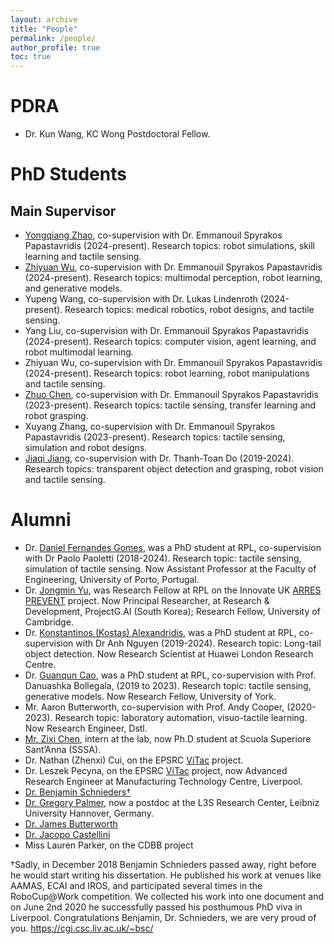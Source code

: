 ```yaml
---
layout: archive
title: "People"
permalink: /people/
author_profile: true
toc: true
---
```


# PDRA
* Dr. Kun Wang, KC Wong Postdoctoral Fellow.

# PhD Students
## Main Supervisor
* [Yongqiang Zhao](https://rancho-zhao.github.io/), co-supervision with Dr. Emmanouil Spyrakos Papastavridis (2024-present). Research topics: robot simulations, skill learning and tactile sensing.
* [Zhiyuan Wu](https://georgewuzy.github.io/), co-supervision with Dr. Emmanouil Spyrakos Papastavridis (2024-present). Research topics: multimodal perception, robot learning, and generative models.
* Yupeng Wang, co-supervision with Dr. Lukas Lindenroth (2024-present). Research topics: medical robotics, robot designs, and tactile sensing.
* Yang Liu, co-supervision with Dr. Emmanouil Spyrakos Papastavridis (2024-present). Research topics: computer vision, agent learning, and robot multimodal learning.
* Zhiyuan Wu, co-supervision with Dr. Emmanouil Spyrakos Papastavridis (2024-present). Research topics: robot learning, robot manipulations and tactile sensing.
* [Zhuo Chen](https://zhuochenn.github.io/zhuochenTac.github.io), co-supervision with Dr. Emmanouil Spyrakos Papastavridis (2023-present). Research topics: tactile sensing, transfer learning and robot grasping.
* Xuyang Zhang, co-supervision with Dr. Emmanouil Spyrakos Papastavridis (2023-present). Research topics: tactile sensing, simulation and robot designs.
* [Jiaqi Jiang](https://sites.google.com/view/jiaqi-jiang/), co-supervision with Dr. Thanh-Toan Do (2019-2024). Research topics: transparent object detection and grasping, robot vision and tactile sensing.

# Alumni
* Dr. [Daniel Fernandes Gomes](https://danfergo.github.io/), was a PhD student at RPL, co-supervision with Dr Paolo Paoletti (2018-2024). Research topic: tactile sensing, simulation of tactile sensing. Now Assistant Professor at the Faculty of Engineering, University of Porto, Portugal.
* Dr. [Jongmin Yu](https://sites.google.com/view/jongmin-yu-cv/home), was Research Fellow at RPL on the Innovate UK [ARRES PREVENT](https://www.robotiz3d.com/smart.html) project. Now Principal Researcher, at Research & Development, ProjectG.AI (South Korea); Research Fellow, University of Cambridge.
* Dr. [Konstantinos (Kostas) Alexandridis](https://kostas1515.github.io/), was a PhD student at RPL, co-supervision with Dr Anh Nguyen (2019-2024). Research topic: Long-tail object detection. Now Research Scientist at Huawei London Research Centre.
* Dr. [Guanqun Cao](https://smartguan.org/), was a PhD student at RPL, co-supervision with Prof. Danuashka Bollegala, (2019 to 2023). Research topic: tactile sensing, generative models. Now Research Fellow, University of York.
* Mr. Aaron Butterworth, co-supervision with Prof. Andy Cooper, (2020-2023). Research topic: laboratory automation, visuo-tactile learning. Now Research Engineer, Dstl.
* [Mr. Zixi Chen](https://zixichen007115.github.io/), intern at the lab, now Ph.D student at Scuola Superiore Sant’Anna (SSSA).
* Dr. Nathan (Zhenxi) Cui, on the EPSRC [ViTac](https://gow.epsrc.ukri.org/NGBOViewGrant.aspx?GrantRef=EP/T033517/2) project.
* Dr. Leszek Pecyna, on the EPSRC [ViTac](https://gow.epsrc.ukri.org/NGBOViewGrant.aspx?GrantRef=EP/T033517/2) project, now Advanced Research Engineer at Manufacturing Technology Centre, Liverpool.
* [Dr. Benjamin Schnieders†](https://cgi.csc.liv.ac.uk/~bsc/)
* [Dr. Gregory Palmer](https://gjp1203.github.io/), now a postdoc at the L3S Research Center, Leibniz University Hannover, Germany.
* [Dr. James Butterworth](https://github.com/jamesbut)
* [Dr. Jacopo Castellini](https://cgi.csc.liv.ac.uk/~jacopo/)
* Miss Lauren Parker, on the CDBB project


†Sadly, in December 2018 Benjamin Schnieders passed away, right before he would start writing his dissertation. He published his work at venues like AAMAS, ECAI and IROS, and participated several times in the RoboCup@Work competition. We collected his work into one document and on June 2nd 2020 he successfully passed his posthumous PhD viva in Liverpool. Congratulations Benjamin, Dr. Schnieders, we are very proud of you. https://cgi.csc.liv.ac.uk/~bsc/
